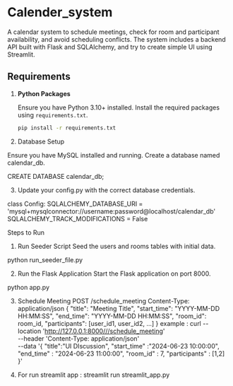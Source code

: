 # Calender_system

A calendar system to schedule meetings, check for room and participant availability, and avoid scheduling conflicts. The system includes a backend API built with Flask and SQLAlchemy, and try to create simple UI using Streamlit.

## Requirements

1. **Python Packages**

   Ensure you have Python 3.10+ installed. Install the required packages using `requirements.txt`.

   ```bash
   pip install -r requirements.txt

2. Database Setup

  Ensure you have MySQL installed and running. Create a database named calendar_db.

  CREATE DATABASE calendar_db;

3. Update your config.py with the correct database credentials.

  class Config:
    SQLALCHEMY_DATABASE_URI = 'mysql+mysqlconnector://username:password@localhost/calendar_db'
    SQLALCHEMY_TRACK_MODIFICATIONS = False

Steps to Run
  1. Run Seeder Script
  Seed the users and rooms tables with initial data.

  python run_seeder_file.py
  
  2. Run the Flask Application
  Start the Flask application on port 8000.

  python app.py

  3.  Schedule Meeting
    POST /schedule_meeting
    Content-Type: application/json
    {
        "title": "Meeting Title",
        "start_time": "YYYY-MM-DD HH:MM:SS",
        "end_time": "YYYY-MM-DD HH:MM:SS",
        "room_id": room_id,
        "participants": [user_id1, user_id2, ...]
    }
example :
curl --location 'http://127.0.0.1:8000///schedule_meeting' \
--header 'Content-Type: application/json' \
--data '{
    "title":"UI DIscussion",
    "start_time" :"2024-06-23 10:00:00",
    "end_time" : "2024-06-23 11:00:00",
    "room_id" : 7,
    "participants" : [1,2]
}'

   4. For run streamlit app :
      streamlit run streamlit_app.py



